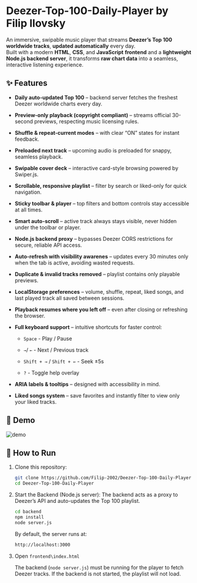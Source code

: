 # Deezer-Top-100-Daily-Player by Filip Ilovsky

An immersive, swipable music player that streams **Deezer’s Top 100 worldwide tracks**, **updated automatically** every day.  
Built with a modern **HTML**, **CSS**, and **JavaScript** **frontend** and a **lightweight Node.js backend server**, it transforms **raw chart data** into a seamless, interactive listening experience.


## ✨ Features

- **Daily auto-updated Top 100** – backend server fetches the freshest Deezer worldwide charts every day.

- **Preview-only playback (copyright compliant)** – streams official 30-second previews, respecting music licensing rules.

- **Shuffle & repeat-current modes** – with clear “ON” states for instant feedback.

- **Preloaded next track** – upcoming audio is preloaded for snappy, seamless playback.

- **Swipable cover deck** – interactive card-style browsing powered by Swiper.js.

- **Scrollable, responsive playlist** – filter by search or liked-only for quick navigation.

- **Sticky toolbar & player** – top filters and bottom controls stay accessible at all times.

- **Smart auto-scroll** – active track always stays visible, never hidden under the toolbar or player.

- **Node.js backend proxy** – bypasses Deezer CORS restrictions for secure, reliable API access.

- **Auto-refresh with visibility awarenes** – updates every 30 minutes only when the tab is active, avoiding wasted requests.

- **Duplicate & invalid tracks removed** – playlist contains only playable previews.


- **LocalStorage preferences** – volume, shuffle, repeat, liked songs, and last played track all saved between sessions.

- **Playback resumes where you left off** – even after closing or refreshing the browser.

- **Full keyboard support** – intuitive shortcuts for faster control:

  - `Space` - Play / Pause

  - `→`/ `←` - Next / Previous track

  - `Shift + →` / `Shift + ←` - Seek ±5s

  - `?` - Toggle help overlay

- **ARIA labels & tooltips** – designed with accessibility in mind.

- **Liked songs system** – save favorites and instantly filter to view only your liked tracks.










 
## 🎥 Demo

![demo](demo/demo.gif)


## 🚀 How to Run

1. Clone this repository:
   ```bash
   git clone https://github.com/Filip-2002/Deezer-Top-100-Daily-Player.git
   cd Deezer-Top-100-Daily-Player
   ```

2. Start the Backend (Node.js server):
   The backend acts as a proxy to Deezer’s API and auto-updates the Top 100 playlist.
   ```bash
   cd backend
   npm install
   node server.js
   ```

   By default, the server runs at:
   ```bash
   http://localhost:3000
   ```

3. Open `frontend\index.html`

   The backend (`node server.js`) must be running for the player to fetch Deezer tracks. If the backend is not started, the playlist will not load.
  
   
